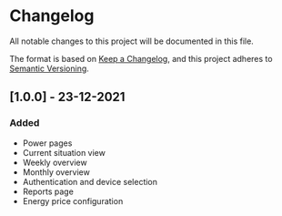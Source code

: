 # Changelog
All notable changes to this project will be documented in this file.

The format is based on [Keep a Changelog](https://keepachangelog.com/en/1.0.0/),
and this project adheres to [Semantic Versioning](https://semver.org/spec/v2.0.0.html).

## [1.0.0] - 23-12-2021
### Added
- Power pages
- Current situation view
- Weekly overview
- Monthly overview
- Authentication and device selection
- Reports page
- Energy price configuration
